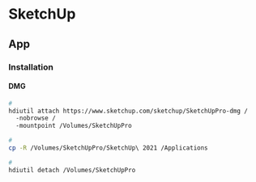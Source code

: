 # SketchUp

## App

### Installation

#### DMG

```sh
#
hdiutil attach https://www.sketchup.com/sketchup/SketchUpPro-dmg /
  -nobrowse /
  -mountpoint /Volumes/SketchUpPro

#
cp -R /Volumes/SketchUpPro/SketchUp\ 2021 /Applications

#
hdiutil detach /Volumes/SketchUpPro
```
